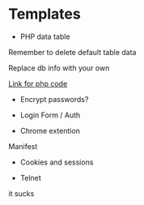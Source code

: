 # Templates


* PHP data table


Remember to delete default table data


Replace db info with your own


[Link for php code](https://github.com/huesimon/Templates/blob/master/datatable.php)


* Encrypt passwords?


* Login Form / Auth


* Chrome extention 


Manifest


* Cookies and sessions


* Telnet 

it sucks


